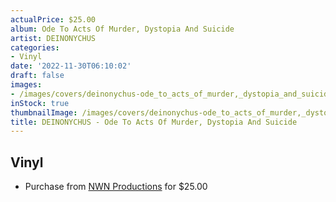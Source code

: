 ```yaml
---
actualPrice: $25.00
album: Ode To Acts Of Murder, Dystopia And Suicide
artist: DEINONYCHUS
categories:
- Vinyl
date: '2022-11-30T06:10:02'
draft: false
images:
- /images/covers/deinonychus-ode_to_acts_of_murder,_dystopia_and_suicide.jpg
inStock: true
thumbnailImage: /images/covers/deinonychus-ode_to_acts_of_murder,_dystopia_and_suicide-thumb.jpg
title: DEINONYCHUS - Ode To Acts Of Murder, Dystopia And Suicide
---
```


## Vinyl
* Purchase from [NWN Productions](http://shop.nwnprod.com/index.php?route=product/product&path=75&product_id=11752&sort=pd.name&order=ASC) for $25.00

